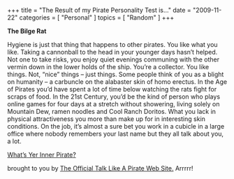 +++
title = "The Result of my Pirate Personality Test is…"
date = "2009-11-22"
categories = [ "Personal" ]
topics = [ "Random" ]
+++

**The Bilge Rat**

Hygiene is just that thing that happens to other pirates.<!--more--> You like what you like. Taking a cannonball to the head in your younger days hasn&#8217;t helped. Not one to take risks, you enjoy quiet evenings communing with the other vermin down in the lower holds of the ship. You&#8217;re a collector. You like things. Not, &#8220;nice&#8221; things &#8211; just things. Some people think of you as a blight on humanity &#8211; a carbuncle on the alabaster skin of homo erectus. In the Age of Pirates you&#8217;d have spent a lot of time below watching the rats fight for scraps of food. In the 21st Century, you&#8217;d be the kind of person who plays online games for four days at a stretch without showering, living solely on Mountain Dew, ramen noodles and Cool Ranch Doritos. What you lack in physical attractiveness you more than make up for in interesting skin conditions. On the job, it&#8217;s almost a sure bet you work in a cubicle in a large office where nobody remembers your last name but they all talk about you, a lot.

 [What&#8217;s Yer Inner Pirate?][1]
  
brought to you by [The Official Talk Like A Pirate Web Site.][1] Arrrrr!

[1]: http://talklikeapirate.com
